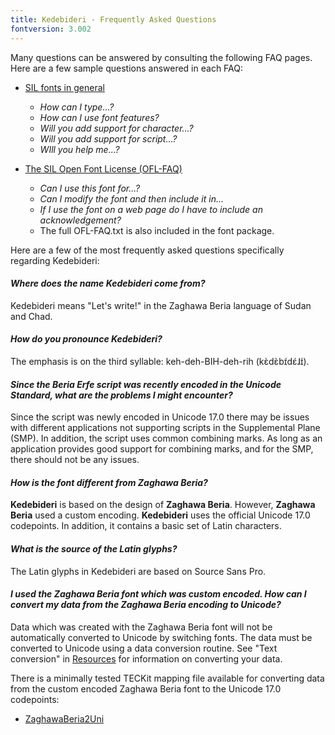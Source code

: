 ```yaml
---
title: Kedebideri - Frequently Asked Questions
fontversion: 3.002
---
```


Many questions can be answered by consulting the following FAQ pages. Here are a few sample questions answered in each FAQ:

- [SIL fonts in general](https://software.sil.org/fonts/faq)
    - *How can I type...?*
    - *How can I use font features?*
    - *Will you add support for character...?*
    - *Will you add support for script...?*
    - *WIll you help me...?*

- [The SIL Open Font License (OFL-FAQ)](https://scripts.sil.org/OFL-FAQ_web)
    - *Can I use this font for...?*
    - *Can I modify the font and then include it in...*
    - *If I use the font on a web page do I have to include an acknowledgement?*
    - The full OFL-FAQ.txt is also included in the font package.

Here are a few of the most frequently asked questions specifically regarding Kedebideri:

#### *Where does the name Kedebideri come from?*

Kedebideri means "Let's write!" in the Zaghawa Beria language of Sudan and Chad.

#### *How do you pronounce Kedebideri?*

The emphasis is on the third syllable: keh-deh-BIH-deh-rih (kɛ̀dɛ̀bɪ́dɛ́ɺɪ́).

#### *Since the Beria Erfe script was recently encoded in the Unicode Standard, what are the problems I might encounter?*

Since the script was newly encoded in Unicode 17.0 there may be issues with different applications not supporting scripts in the Supplemental Plane (SMP). In addition, the script uses common combining marks. As long as an application provides good support for combining marks, and for the SMP, there should not be any issues.

#### *How is the font different from Zaghawa Beria?*

**Kedebideri** is based on the design of **Zaghawa Beria**. However, **Zaghawa Beria** used a custom encoding. **Kedebideri** uses the official Unicode 17.0 codepoints. In addition, it contains a basic set of Latin characters. 

#### *What is the source of the Latin glyphs?*

The Latin glyphs in Kedebideri are based on Source Sans Pro.

#### *I used the Zaghawa Beria font which was custom encoded. How can I convert my data from the Zaghawa Beria encoding to Unicode?*

Data which was created with the Zaghawa Beria font will not be automatically converted to Unicode by switching fonts. The data must be converted to Unicode using a data conversion routine. See "Text conversion" in [Resources](resources.md) for information on converting your data.

There is a minimally tested TECKit mapping file available for converting data from the custom encoded Zaghawa Beria font to the Unicode 17.0 codepoints:

- [ZaghawaBeria2Uni](https://github.com/silnrsi/wsresources/tree/master/scripts/BeriaErfe/legacy/zaghawa-beria/mappings)





